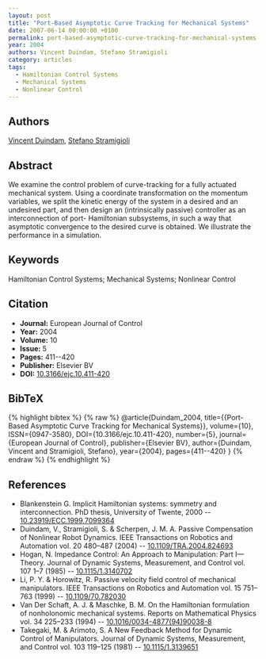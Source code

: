 ```yaml
---
layout: post
title: "Port-Based Asymptotic Curve Tracking for Mechanical Systems"
date: 2007-06-14 00:00:00 +0100
permalink: port-based-asymptotic-curve-tracking-for-mechanical-systems
year: 2004
authors: Vincent Duindam, Stefano Stramigioli
category: articles
tags:
  - Hamiltonian Control Systems
  - Mechanical Systems
  - Nonlinear Control
---
```

 
## Authors
[Vincent Duindam](authors/vincent_duindam), [Stefano Stramigioli](authors/stefano_stramigioli)
 
## Abstract
We examine the control problem of curve-tracking for a fully actuated mechanical system. Using a coordinate transformation on the momentum variables, we split the kinetic energy of the system in a desired and an undesired part, and then design an (intrinsically passive) controller as an interconnection of port- Hamiltonian subsystems, in such a way that asymptotic convergence to the desired curve is obtained. We illustrate the performance in a simulation.
 
## Keywords
Hamiltonian Control Systems; Mechanical Systems; Nonlinear Control
 
## Citation
- **Journal:** European Journal of Control
- **Year:** 2004
- **Volume:** 10
- **Issue:** 5
- **Pages:** 411--420
- **Publisher:** Elsevier BV
- **DOI:** [10.3166/ejc.10.411-420](https://doi.org/10.3166/ejc.10.411-420)
 
## BibTeX
{% highlight bibtex %}
{% raw %}
@article{Duindam_2004,
  title={{Port-Based Asymptotic Curve Tracking for Mechanical Systems}},
  volume={10},
  ISSN={0947-3580},
  DOI={10.3166/ejc.10.411-420},
  number={5},
  journal={European Journal of Control},
  publisher={Elsevier BV},
  author={Duindam, Vincent and Stramigioli, Stefano},
  year={2004},
  pages={411--420}
}
{% endraw %}
{% endhighlight %}
 
## References
- Blankenstein G. Implicit Hamiltonian systems: symmetry and interconnection. PhD thesis, University of Twente, 2000 -- [10.23919/ECC.1999.7099364](https://doi.org/10.23919/ECC.1999.7099364)
- Duindam, V., Stramigioli, S. & Scherpen, J. M. A. Passive Compensation of Nonlinear Robot Dynamics. IEEE Transactions on Robotics and Automation vol. 20 480–487 (2004) -- [10.1109/TRA.2004.824693](https://doi.org/10.1109/TRA.2004.824693)
- Hogan, N. Impedance Control: An Approach to Manipulation: Part I—Theory. Journal of Dynamic Systems, Measurement, and Control vol. 107 1–7 (1985) -- [10.1115/1.3140702](https://doi.org/10.1115/1.3140702)
- Li, P. Y. & Horowitz, R. Passive velocity field control of mechanical manipulators. IEEE Transactions on Robotics and Automation vol. 15 751–763 (1999) -- [10.1109/70.782030](https://doi.org/10.1109/70.782030)
- Van Der Schaft, A. J. & Maschke, B. M. On the Hamiltonian formulation of nonholonomic mechanical systems. Reports on Mathematical Physics vol. 34 225–233 (1994) -- [10.1016/0034-4877(94)90038-8](https://doi.org/10.1016/0034-4877(94)90038-8)
- Takegaki, M. & Arimoto, S. A New Feedback Method for Dynamic Control of Manipulators. Journal of Dynamic Systems, Measurement, and Control vol. 103 119–125 (1981) -- [10.1115/1.3139651](https://doi.org/10.1115/1.3139651)

